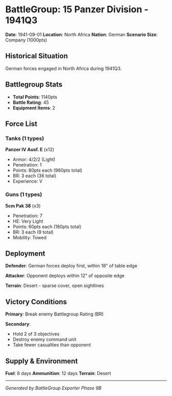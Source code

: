 # BattleGroup: 15 Panzer Division - 1941Q3

**Date**: 1941-09-01
**Location**: North Africa
**Nation**: German
**Scenario Size**: Company (1000pts)

## Historical Situation

German forces engaged in North Africa during 1941Q3.

## Battlegroup Stats

- **Total Points**: 1140pts
- **Battle Rating**: 45
- **Equipment Items**: 2

## Force List

### Tanks (1 types)

**Panzer IV Ausf. E** (x12)
- Armor: 4/2/2 (Light)
- Penetration: 1
- Points: 80pts each (960pts total)
- BR: 3 each (36 total)
- Experience: V

### Guns (1 types)

**5cm Pak 38** (x3)
- Penetration: 7
- HE: Very Light
- Points: 60pts each (180pts total)
- BR: 3 each (9 total)
- Mobility: Towed


## Deployment

**Defender**: German forces deploy first, within 18" of table edge

**Attacker**: Opponent deploys within 12" of opposite edge

**Terrain**: Desert - sparse cover, open sightlines

## Victory Conditions

**Primary**: Break enemy Battlegroup Rating (BR)

**Secondary**:
- Hold 2 of 3 objectives
- Destroy enemy command unit
- Take fewer casualties than opponent

## Supply & Environment

**Fuel**: 8 days
**Ammunition**: 12 days
**Terrain**: Desert

---

*Generated by BattleGroup Exporter Phase 9B*
